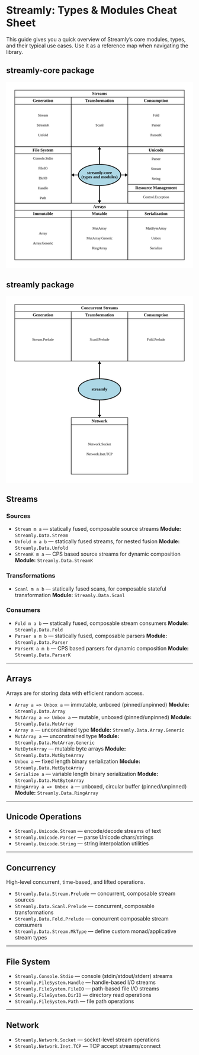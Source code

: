 # Streamly: Types & Modules Cheat Sheet

This guide gives you a quick overview of Streamly’s core modules,
types, and their typical use cases. Use it as a reference map when
navigating the library.

## streamly-core package

![Streamly Core Modules](./streamly-core.svg)

## streamly package

![Streamly Modules](./streamly.svg)

## Streams

### Sources
- `Stream m a` — statically fused, composable source streams
  **Module:**
  `Streamly.Data.Stream`
- `Unfold m a b` — statically fused streams, for nested fusion
  **Module:**
  `Streamly.Data.Unfold`
- `StreamK m a` — CPS based source streams for dynamic composition
  **Module:**
  `Streamly.Data.StreamK`

### Transformations

- `Scanl m a b` — statically fused scans, for composable stateful transformation
  **Module:** `Streamly.Data.Scanl`

### Consumers

- `Fold m a b` — statically fused, composable stream consumers
  **Module:** `Streamly.Data.Fold`
- `Parser a m b` — statically fused, composable parsers
  **Module:** `Streamly.Data.Parser`
- `ParserK a m b` — CPS based parsers for dynamic composition
  **Module:** `Streamly.Data.ParserK`

---

## Arrays

Arrays are for storing data with efficient random access.

- `Array a => Unbox a` — immutable, unboxed (pinned/unpinned)
  **Module:** `Streamly.Data.Array`
- `MutArray a => Unbox a` — mutable, unboxed (pinned/unpinned)
  **Module:** `Streamly.Data.MutArray`
- `Array a` — unconstrained type
  **Module:** `Streamly.Data.Array.Generic`
- `MutArray a` — unconstrained type
  **Module:** `Streamly.Data.MutArray.Generic`
- `MutByteArray` — mutable byte arrays
  **Module:** `Streamly.Data.MutByteArray`
- `Unbox a` — fixed length binary serialization
  **Module:** `Streamly.Data.MutByteArray`
- `Serialize a` — variable length binary serialization
  **Module:** `Streamly.Data.MutByteArray`
- `RingArray a => Unbox a` — unboxed, circular buffer (pinned/unpinned)
  **Module:** `Streamly.Data.RingArray`

---

## Unicode Operations

- `Streamly.Unicode.Stream` — encode/decode streams of text
- `Streamly.Unicode.Parser` — parse Unicode chars/strings
- `Streamly.Unicode.String` — string interpolation utilities

---

## Concurrency

High-level concurrent, time-based, and lifted operations.

- `Streamly.Data.Stream.Prelude` — concurrent, composable stream sources
- `Streamly.Data.Scanl.Prelude` — concurrent, composable transformations
- `Streamly.Data.Fold.Prelude` — concurrent composable stream consumers
- `Streamly.Data.Stream.MkType` — define custom monad/applicative stream types  

---

## File System

- `Streamly.Console.Stdio` — console (stdin/stdout/stderr) streams
- `Streamly.FileSystem.Handle` — handle-based I/O streams
- `Streamly.FileSystem.FileIO` — path-based file I/O streams
- `Streamly.FileSystem.DirIO` — directory read operations
- `Streamly.FileSystem.Path` — file path operations

---

## Network

- `Streamly.Network.Socket` — socket-level stream operations
- `Streamly.Network.Inet.TCP` — TCP accept streams/connect
